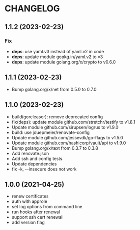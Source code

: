 # CHANGELOG

## 1.1.2 (2023-02-23)

### Fix

- **deps**: use yaml.v3 instead of yaml.v2 in code
- **deps**: update module gopkg.in/yaml.v2 to v3
- **deps**: update module golang.org/x/crypto to v0.6.0

## 1.1.1 (2023-02-23)

* Bump golang.org/x/net from 0.5.0 to 0.7.0

## 1.1.0 (2023-02-23)

* build(goreleaser): remove deprecated config
* fix(deps): update module github.com/stretchr/testify to v1.8.1
* Update module github.com/sirupsen/logrus to v1.9.0
* build: use jduepmeier/renovate-config
* Update module github.com/jessevdk/go-flags to v1.5.0
* Update module github.com/hashicorp/vault/api to v1.9.0
* Bump golang.org/x/text from 0.3.7 to 0.3.8
* Add renovate.json
* Add ssh and config tests
* Update dependencies
* fix -k, --insecure does not work

## 1.0.0 (2021-04-25)

* renew certificates
* auth with approle
* set log options from command line
* run hooks after renewal
* support ssh cert renewal
* add version flag
